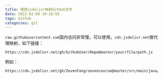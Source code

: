 ```yaml
---
title: 使用jsdelivr映射GitHub文件
date: 2022-02-08 10:10:55
tags: Github
categories: git
---
```


`raw.githubusercontent.com`国内访问非常慢，可以使用，`cdn.jsdelivr.net`做代理映射，如下链接：

```
https://cdn.jsdelivr.net/gh/GithubUser/Repo@master/your/file/path.js
```
例如：
```
https://cdn.jsdelivr.net/gh/ZevenFang/zevencourse@master/src/main/java/com/zeven/course/model/Dept.java
```
